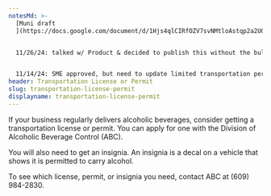 ```yaml
---
notesMd: >-
  [Muni draft
  ](https://docs.google.com/document/d/1Hjs4qlCIRfOZV7svNMtloAstqp2a2UGJBt5XNnbbfao/edit?usp=sharing)


  11/26/24: talked w/ Product & decided to publish this without the bullet points for now until we hear back from SMEs. Regina will need to review the "limited transportation permit" description. 


  11/14/24: SME approved, but need to update limited transportation permit description. needs content review. 
header: Transportation License or Permit
slug: transportation-license-permit
displayname: transportation-license-permit
---
```

If your business regularly delivers alcoholic beverages, consider getting a transportation license or permit. You can apply for one with the Division of Alcoholic Beverage Control (ABC).

You will also need to get an insignia. An insignia is a decal on a vehicle that shows it is permitted to carry alcohol.

To see which license, permit, or insignia you need, contact ABC at (609) 984-2830.